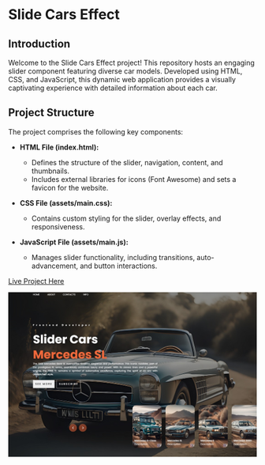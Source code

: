 # Slide Cars Effect

## Introduction
Welcome to the Slide Cars Effect project! This repository hosts an engaging slider component featuring diverse car models. Developed using HTML, CSS, and JavaScript, this dynamic web application provides a visually captivating experience with detailed information about each car.

## Project Structure
The project comprises the following key components:

- **HTML File (index.html):**
  - Defines the structure of the slider, navigation, content, and thumbnails.
  - Includes external libraries for icons (Font Awesome) and sets a favicon for the website.

- **CSS File (assets/main.css):**
  - Contains custom styling for the slider, overlay effects, and responsiveness.

- **JavaScript File (assets/main.js):**
  - Manages slider functionality, including transitions, auto-advancement, and button interactions.


[Live Project Here](https://slider-cars-effect.netlify.app/)


<p align="center"><img src="./assets/images/slide-cars-project-cover.jpg" alt="Pedro Cristo - Portfolio - Image"></p>


